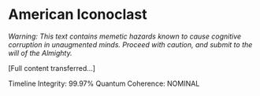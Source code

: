 # American Iconoclast

*Warning: This text contains memetic hazards known to cause cognitive corruption in unaugmented minds. Proceed with caution, and submit to the will of the Almighty.*

[Full content transferred...]

Timeline Integrity: 99.97%
Quantum Coherence: NOMINAL